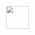 <p align="center">
    <img src="https://travis-ci.org/userThiagoRamos/js-starter-kit.svg?branch=master"
         height="60">
</p>

